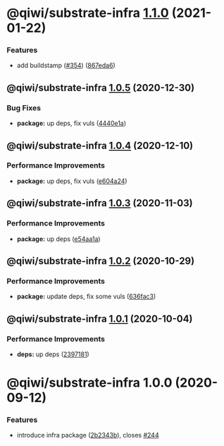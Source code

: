 # @qiwi/substrate-infra [1.1.0](https://github.com/qiwi/substrate/compare/@qiwi/substrate-infra@1.0.5...@qiwi/substrate-infra@1.1.0) (2021-01-22)


### Features

* add buildstamp ([#354](https://github.com/qiwi/substrate/issues/354)) ([867eda6](https://github.com/qiwi/substrate/commit/867eda68c0c1db879bb37d55a953ac30082393ac))

## @qiwi/substrate-infra [1.0.5](https://github.com/qiwi/substrate/compare/@qiwi/substrate-infra@1.0.4...@qiwi/substrate-infra@1.0.5) (2020-12-30)


### Bug Fixes

* **package:** up deps, fix vuls ([4440e1a](https://github.com/qiwi/substrate/commit/4440e1a921fa9dbc3066623700073cb566bcebcc))

## @qiwi/substrate-infra [1.0.4](https://github.com/qiwi/substrate/compare/@qiwi/substrate-infra@1.0.3...@qiwi/substrate-infra@1.0.4) (2020-12-10)


### Performance Improvements

* **package:** up deps, fix vuls ([e604a24](https://github.com/qiwi/substrate/commit/e604a24a29adcd6b6f638dec5ee07959a24ede62))

## @qiwi/substrate-infra [1.0.3](https://github.com/qiwi/substrate/compare/@qiwi/substrate-infra@1.0.2...@qiwi/substrate-infra@1.0.3) (2020-11-03)


### Performance Improvements

* **package:** up deps ([e54aa1a](https://github.com/qiwi/substrate/commit/e54aa1a08fbc0ba96b51ec7fd952ccfba76eed59))

## @qiwi/substrate-infra [1.0.2](https://github.com/qiwi/substrate/compare/@qiwi/substrate-infra@1.0.1...@qiwi/substrate-infra@1.0.2) (2020-10-29)


### Performance Improvements

* **package:** update deps, fix some vuls ([636fac3](https://github.com/qiwi/substrate/commit/636fac3429767fd31af07da137700632725f641b))

## @qiwi/substrate-infra [1.0.1](https://github.com/qiwi/substrate/compare/@qiwi/substrate-infra@1.0.0...@qiwi/substrate-infra@1.0.1) (2020-10-04)


### Performance Improvements

* **deps:** up deps ([2397181](https://github.com/qiwi/substrate/commit/23971816b886fc8f4e265c656de09b47ac8d2ba6))

# @qiwi/substrate-infra 1.0.0 (2020-09-12)


### Features

* introduce infra package ([2b2343b](https://github.com/qiwi/substrate/commit/2b2343b2d64bd4e69b1eac04ec46f22775118f05)), closes [#244](https://github.com/qiwi/substrate/issues/244)
